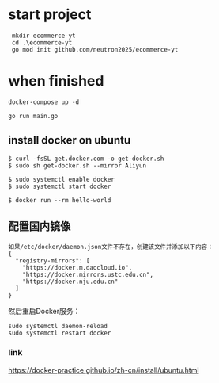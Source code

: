 # start project
```
 mkdir ecommerce-yt
 cd .\ecommerce-yt
 go mod init github.com/neutron2025/ecommerce-yt
```
 # when finished
 ```
 docker-compose up -d

 go run main.go
 ```

 ## install docker on ubuntu
 ```
$ curl -fsSL get.docker.com -o get-docker.sh
$ sudo sh get-docker.sh --mirror Aliyun

$ sudo systemctl enable docker
$ sudo systemctl start docker

$ docker run --rm hello-world
```
## 配置国内镜像
```
如果/etc/docker/daemon.json文件不存在，创建该文件并添加以下内容：
{
  "registry-mirrors": [
    "https://docker.m.daocloud.io",
    "https://docker.mirrors.ustc.edu.cn",
    "https://docker.nju.edu.cn"
  ]
}
```
然后重启Docker服务：
```
sudo systemctl daemon-reload
sudo systemctl restart docker

```
### link
https://docker-practice.github.io/zh-cn/install/ubuntu.html